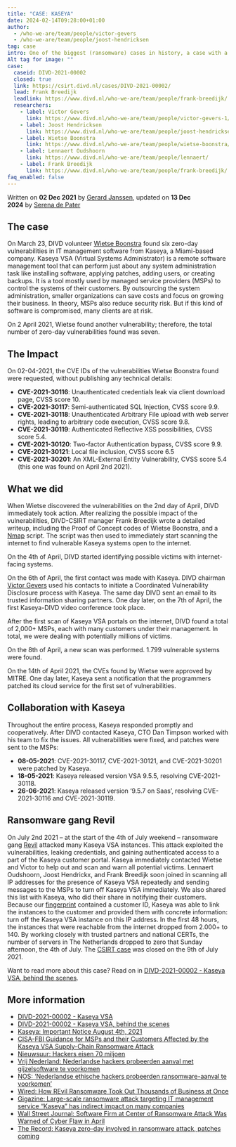 ```yaml
---
title: "CASE: KASEYA"
date: 2024-02-14T09:28:00+01:00
author:
  - /who-we-are/team/people/victor-gevers
  - /who-we-are/team/people/joost-hendricksen
tag: case
intro: One of the biggest (ransomware) cases in history, a case with a huge impact worldwide.
Alt tag for image: ""
case:
  caseid: DIVD-2021-00002
  closed: true
  link: https://csirt.divd.nl/cases/DIVD-2021-00002/
  lead: Frank Breedijk
  leadlink: https://www.divd.nl/who-we-are/team/people/frank-breedijk/
  researchers:
    - label: Victor Gevers
      link: https://www.divd.nl/who-we-are/team/people/victor-gevers-1/
    - label: Joost Hendricksen
      link: https://www.divd.nl/who-we-are/team/people/joost-hendricksen/
    - label: Wietse Boonstra
      link: https://www.divd.nl/who-we-are/team/people/wietse-boonstra/
    - label: Lennaert Oudshoorn
      link: https://www.divd.nl/who-we-are/team/people/lennaert/
    - label: Frank Breedijk
      link: https://www.divd.nl/who-we-are/team/people/frank-breedijk/
faq_enabled: false
---
```

Written on **02 Dec 2021** by [Gerard Janssen](https://www.divd.nl/who-we-are/team/people/gerard-janssen/), updated on **13 Dec 2024** by [Serena de Pater](https://www.divd.nl/who-we-are/team/people/serena-de-pater/)

## The case

On March 23, DIVD volunteer [Wietse Boonstra](https://www.divd.nl/who-we-are/team/people/wietse-boonstra/) found six zero-day vulnerabilities in IT management software from Kaseya, a Miami-based company. Kaseya VSA (Virtual Systems Administrator) is a remote software management tool that can perform just about any system administration task like installing software, applying patches, adding users, or creating backups. It is a tool mostly used by managed service providers (MSPs) to control the systems of their customers. By outsourcing the system administration, smaller organizations can save costs and focus on growing their business. In theory, MSPs also reduce security risk. But if this kind of software is compromised, many clients are at risk.

On 2 April 2021, Wietse found another vulnerability; therefore, the total number of zero-day vulnerabilities found was seven.

## The Impact

On 02-04-2021, the CVE IDs of the vulnerabilities Wietse Boonstra found were requested, without publishing any technical details:

- **CVE-2021-30116**: Unauthenticated credentials leak via client download page, CVSS score 10.
- **CVE-2021-30117**: Semi-authenticated SQL Injection, CVSS score 9.9.
- **CVE-2021-30118**: Unauthenticated Arbitrary File upload with web server rights, leading to arbitrary code execution, CVSS score 9.8.
- **CVE-2021-30119**: Authenticated Reflective XSS possibilities, CVSS score 5.4.
- **CVE-2021-30120**: Two-factor Authentication bypass, CVSS score 9.9.
- **CVE-2021-30121**: Local file inclusion, CVSS score 6.5
- **CVE-2021-30201**: An XML-External Entity Vulnerability, CVSS score 5.4 (this one was found on April 2nd 2021).

## What we did

When Wietse discovered the vulnerabilities on the 2nd day of April, DIVD immediately took action. After realizing the possible impact of the vulnerabilities, DIVD-CSIRT manager Frank Breedijk wrote a detailed writeup, including the Proof of Concept codes of Wietse Boonstra, and a [Nmap](https://nmap.org/) script. The script was then used to immediately start scanning the internet to find vulnerable Kaseya systems open to the internet. 

On the 4th of April, DIVD started identifying possible victims with internet-facing systems. 

On the 6th of April, the first contact was made with Kaseya. DIVD chairman [Victor Gevers](https://www.divd.nl/who-we-are/team/people/victor-gevers-1/) used his contacts to initiate a Coordinated Vulnerability Disclosure process with Kaseya. The same day DIVD sent an email to its trusted information sharing partners. One day later, on the 7th of April, the first Kaseya-DIVD video conference took place.

After the first scan of Kaseya VSA portals on the internet, DIVD found a total of 2,000+ MSPs, each with many customers under their management. In total, we were dealing with potentially millions of victims.

On the 8th of April, a new scan was performed. 1.799 vulnerable systems were found.

On the 14th of April 2021, the CVEs found by Wietse were approved by MITRE. One day later, Kaseya sent a notification that the programmers patched its cloud service for the first set of vulnerabilities.

## Collaboration with Kaseya

Throughout the entire process, Kaseya responded promptly and cooperatively. After DIVD contacted Kaseya, CTO Dan Timpson worked with his team to fix the issues. All vulnerabilities were fixed, and patches were sent to the MSPs: 

- **08-05-2021**: CVE-2021-30117, CVE-2021-30121, and CVE-2021-30201 were patched by Kaseya. 
- **18-05-2021**: Kaseya released version VSA 9.5.5, resolving CVE-2021-30118.
- **26-06-2021**: Kaseya released version ‘9.5.7 on Saas’, resolving CVE-2021-30116 and CVE-2021-30119.

## Ransomware gang Revil 

On July 2nd 2021 – at the start of the 4th of July weekend – ransomware gang [Revil](https://en.wikipedia.org/wiki/REvil) attacked many Kaseya VSA instances. This attack exploited the vulnerabilities, leaking credentials, and gaining authenticated access to a part of the Kaseya customer portal. Kaseya immediately contacted Wietse and Victor to help out and scan and warn all potential victims. Lennaert Oudshoorn, Joost Hendrickx, and Frank Breedijk soon joined in scanning all IP addresses for the presence of Kaseya VSA repeatedly and sending messages to the MSPs to turn off Kaseya VSA immediately. We also shared this list with Kaseya, who did their share in notifying their customers. Because our [fingerprint](https://www.divd.nl/warningemail/) contained a customer ID, Kaseya was able to link the instances to the customer and provided them with concrete information: turn off the Kaseya VSA instance on this IP address. In the first 48 hours, the instances that were reachable from the internet dropped from 2.000+ to 140. By working closely with trusted partners and national CERTs, the number of servers in The Netherlands dropped to zero that Sunday afternoon, the 4th of July. The [CSIRT case](https://csirt.divd.nl/cases/DIVD-2021-00002/) was closed on the 9th of July 2021.

Want to read more about this case? Read on in [DIVD-2021-00002 - Kaseya VSA, behind the scenes](https://www.divd.nl/newsroom/articles/case-kaseya-vsa-behind-the-scenes/).

## More information

- [DIVD-2021-00002 - Kaseya VSA](https://csirt.divd.nl/cases/DIVD-2021-00002/)
- [DIVD-2021-00002 - Kaseya VSA, behind the scenes](https://www.divd.nl/newsroom/articles/case-kaseya-vsa-behind-the-scenes/)
- [Kaseya: Important Notice August 4th, 2021](https://csirt.divd.nl/cases/DIVD-2021-00002/)
- [CISA-FBI Guidance for MSPs and their Customers Affected by the Kaseya VSA Supply-Chain Ransomware Attack](https://us-cert.cisa.gov/ncas/current-activity/2021/07/04/cisa-fbi-guidance-msps-and-their-customers-affected-kaseya-vsa)
- [Nieuwsuur: Hackers eisen 70 miljoen](https://www.npostart.nl/nieuwsuur/05-07-2021/VPWON_1324266)
- [Vrij Nederland: Nederlandse hackers probeerden aanval met gijzelsoftware te voorkomen](https://www.vn.nl/divd/)
- [NOS: ‘Nederlandse ethische hackers probeerden ransomware-aanval te voorkomen’](https://nos.nl/artikel/2387973-nederlandse-ethische-hackers-probeerden-ransomware-aanval-te-voorkomen)
- [Wired: How REvil Ransomware Took Out Thousands of Business at Once](https://www.wired.com/story/revil-ransomware-supply-chain-technique)
- [Gigazine: Large-scale ransomware attack targeting IT management service “Kaseya” has indirect impact on many companies](https://gigazine.net/news/20210705-revil-ransomeware-gang-msp-supply-chain-attack/)
- [Wall Street Journal: Software Firm at Center of Ransomware Attack Was Warned of Cyber Flaw in April](https://www.wsj.com/articles/software-firm-at-center-of-ransomware-attack-was-warned-of-cyber-flaw-in-april-11625673291?mod=hp_lead_pos4)
- [The Record: Kaseya zero-day involved in ransomware attack, patches coming](https://therecord.media/kaseya-zero-day-involved-in-ransomware-attack-patches-coming/)
